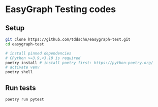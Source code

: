 # EasyGraph Testing codes

## Setup

```bash
git clone https://github.com/tddschn/easygraph-test.git
cd easygraph-test

# install pinned dependencies
# CPython >=3.9,<3.10 is required
poetry install # install poetry first: https://python-poetry.org/
# activate venv
poetry shell
```

## Run tests

```bash
poetry run pytest
```